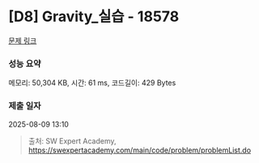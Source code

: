 # [D8] Gravity_실습 - 18578 

[문제 링크](https://swexpertacademy.com/main/code/problem/problemDetail.do?contestProbId=AYodeWvqwdIDFARi) 

### 성능 요약

메모리: 50,304 KB, 시간: 61 ms, 코드길이: 429 Bytes

### 제출 일자

2025-08-09 13:10



> 출처: SW Expert Academy, https://swexpertacademy.com/main/code/problem/problemList.do